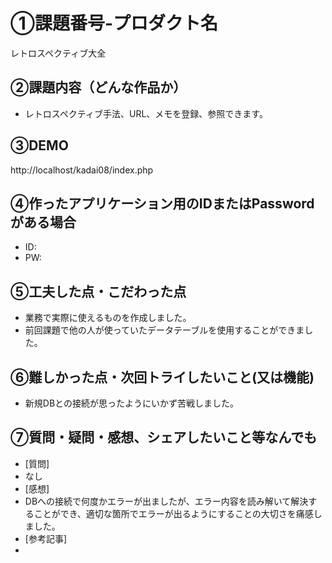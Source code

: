 # ①課題番号-プロダクト名

レトロスペクティブ大全

## ②課題内容（どんな作品か）

- レトロスペクティブ手法、URL、メモを登録、参照できます。

## ③DEMO

http://localhost/kadai08/index.php

## ④作ったアプリケーション用のIDまたはPasswordがある場合

- ID: 
- PW: 

## ⑤工夫した点・こだわった点

- 業務で実際に使えるものを作成しました。
- 前回課題で他の人が使っていたデータテーブルを使用することができました。
  
## ⑥難しかった点・次回トライしたいこと(又は機能)

- 新規DBとの接続が思ったようにいかず苦戦しました。

## ⑦質問・疑問・感想、シェアしたいこと等なんでも

- [質問]
- なし
- [感想]
- DBへの接続で何度かエラーが出ましたが、エラー内容を読み解いて解決することができ、適切な箇所でエラーが出るようにすることの大切さを痛感しました。
- [参考記事]
-   
